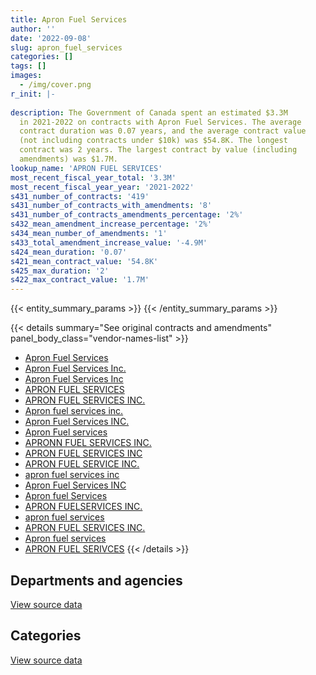 ```yaml
---
title: Apron Fuel Services
author: ''
date: '2022-09-08'
slug: apron_fuel_services
categories: []
tags: []
images:
  - /img/cover.png
r_init: |-
  
description: The Government of Canada spent an estimated $3.3M
  in 2021-2022 on contracts with Apron Fuel Services. The average
  contract duration was 0.07 years, and the average contract value
  (not including contracts under $10k) was $54.8K. The longest
  contract was 2 years. The largest contract by value (including
  amendments) was $1.7M.
lookup_name: 'APRON FUEL SERVICES'
most_recent_fiscal_year_total: '3.3M'
most_recent_fiscal_year_year: '2021-2022'
s431_number_of_contracts: '419'
s431_number_of_contracts_with_amendments: '8'
s431_number_of_contracts_amendments_percentage: '2%'
s432_mean_amendment_increase_percentage: '2%'
s434_mean_number_of_amendments: '1'
s433_total_amendment_increase_value: '-4.9M'
s424_mean_duration: '0.07'
s421_mean_contract_value: '54.8K'
s425_max_duration: '2'
s422_max_contract_value: '1.7M'
---
```


<script src="/rmarkdown-libs/htmlwidgets/htmlwidgets.js"></script>
<link href="/rmarkdown-libs/datatables-css/datatables-crosstalk.css" rel="stylesheet" />
<script src="/rmarkdown-libs/datatables-binding/datatables.js"></script>
<script src="/rmarkdown-libs/jquery/jquery-3.6.0.min.js"></script>
<link href="/rmarkdown-libs/dt-core-bootstrap/css/dataTables.bootstrap.min.css" rel="stylesheet" />
<link href="/rmarkdown-libs/dt-core-bootstrap/css/dataTables.bootstrap.extra.css" rel="stylesheet" />
<script src="/rmarkdown-libs/dt-core-bootstrap/js/jquery.dataTables.min.js"></script>
<script src="/rmarkdown-libs/dt-core-bootstrap/js/dataTables.bootstrap.min.js"></script>
<link href="/rmarkdown-libs/crosstalk/css/crosstalk.min.css" rel="stylesheet" />
<script src="/rmarkdown-libs/crosstalk/js/crosstalk.min.js"></script>
<script src="/rmarkdown-libs/htmlwidgets/htmlwidgets.js"></script>
<link href="/rmarkdown-libs/datatables-css/datatables-crosstalk.css" rel="stylesheet" />
<script src="/rmarkdown-libs/datatables-binding/datatables.js"></script>
<script src="/rmarkdown-libs/jquery/jquery-3.6.0.min.js"></script>
<link href="/rmarkdown-libs/dt-core-bootstrap/css/dataTables.bootstrap.min.css" rel="stylesheet" />
<link href="/rmarkdown-libs/dt-core-bootstrap/css/dataTables.bootstrap.extra.css" rel="stylesheet" />
<script src="/rmarkdown-libs/dt-core-bootstrap/js/jquery.dataTables.min.js"></script>
<script src="/rmarkdown-libs/dt-core-bootstrap/js/dataTables.bootstrap.min.js"></script>
<link href="/rmarkdown-libs/crosstalk/css/crosstalk.min.css" rel="stylesheet" />
<script src="/rmarkdown-libs/crosstalk/js/crosstalk.min.js"></script>

{{< entity_summary_params >}}
{{< /entity_summary_params >}}

{{< details summary="See original contracts and amendments" panel_body_class="vendor-names-list" >}}
- [Apron Fuel Services](https://search.open.canada.ca/en/ct/?sort=contract_value_f%20desc&page=1&search_text=%22Apron%20Fuel%20Services%22)
- [Apron Fuel Services Inc.](https://search.open.canada.ca/en/ct/?sort=contract_value_f%20desc&page=1&search_text=%22Apron%20Fuel%20Services%20Inc.%22)
- [Apron Fuel Services Inc](https://search.open.canada.ca/en/ct/?sort=contract_value_f%20desc&page=1&search_text=%22Apron%20Fuel%20Services%20Inc%22)
- [APRON FUEL SERVICES](https://search.open.canada.ca/en/ct/?sort=contract_value_f%20desc&page=1&search_text=%22APRON%20FUEL%20SERVICES%22)
- [APRON FUEL SERVICES INC.](https://search.open.canada.ca/en/ct/?sort=contract_value_f%20desc&page=1&search_text=%22APRON%20FUEL%20SERVICES%20INC.%22)
- [Apron fuel services inc.](https://search.open.canada.ca/en/ct/?sort=contract_value_f%20desc&page=1&search_text=%22Apron%20fuel%20services%20inc.%22)
- [Apron Fuel Services INC.](https://search.open.canada.ca/en/ct/?sort=contract_value_f%20desc&page=1&search_text=%22Apron%20Fuel%20Services%20INC.%22)
- [Apron Fuel services](https://search.open.canada.ca/en/ct/?sort=contract_value_f%20desc&page=1&search_text=%22Apron%20Fuel%20services%22)
- [APRONN FUEL SERVICES INC.](https://search.open.canada.ca/en/ct/?sort=contract_value_f%20desc&page=1&search_text=%22APRONN%20FUEL%20SERVICES%20INC.%22)
- [APRON FUEL SERVICES INC](https://search.open.canada.ca/en/ct/?sort=contract_value_f%20desc&page=1&search_text=%22APRON%20FUEL%20SERVICES%20INC%22)
- [APRON FUEL SERVICE INC.](https://search.open.canada.ca/en/ct/?sort=contract_value_f%20desc&page=1&search_text=%22APRON%20FUEL%20SERVICE%20INC.%22)
- [apron fuel services inc](https://search.open.canada.ca/en/ct/?sort=contract_value_f%20desc&page=1&search_text=%22apron%20fuel%20services%20inc%22)
- [Apron Fuel Services INC](https://search.open.canada.ca/en/ct/?sort=contract_value_f%20desc&page=1&search_text=%22Apron%20Fuel%20Services%20INC%22)
- [Apron fuel Services](https://search.open.canada.ca/en/ct/?sort=contract_value_f%20desc&page=1&search_text=%22Apron%20fuel%20Services%22)
- [APRON FUELSERVICES INC.](https://search.open.canada.ca/en/ct/?sort=contract_value_f%20desc&page=1&search_text=%22APRON%20FUELSERVICES%20INC.%22)
- [apron fuel services](https://search.open.canada.ca/en/ct/?sort=contract_value_f%20desc&page=1&search_text=%22apron%20fuel%20services%22)
- [APRON FUEL SERVICES INC.](https://search.open.canada.ca/en/ct/?sort=contract_value_f%20desc&page=1&search_text=%22APRON%20%20FUEL%20SERVICES%20INC.%22)
- [Apron fuel services](https://search.open.canada.ca/en/ct/?sort=contract_value_f%20desc&page=1&search_text=%22Apron%20fuel%20services%22)
- [APRON FUEL SERIVCES](https://search.open.canada.ca/en/ct/?sort=contract_value_f%20desc&page=1&search_text=%22APRON%20FUEL%20SERIVCES%22)
{{< /details >}}

## Departments and agencies

<div id="htmlwidget-1" style="width:100%;height:auto;" class="datatables html-widget"></div>
<script type="application/json" data-for="htmlwidget-1">{"x":{"style":"bootstrap","filter":"none","vertical":false,"data":[["<a href=\"/departments/aafc-aac/\">Agriculture and Agri-Food Canada<\/a>","<a href=\"/departments/csc-scc/\">Correctional Service of Canada<\/a>","<a href=\"/departments/dfo-mpo/\">Fisheries and Oceans Canada<\/a>","<a href=\"/departments/dnd-mdn/\">National Defence<\/a>","<a href=\"/departments/pc/\">Parks Canada<\/a>","<a href=\"/departments/tc/\">Transport Canada<\/a>"],[24150,62945.05,259263.43,9885936.47,278340.09,44111.65],[32200,null,54222.9,4765338.1,318794.75,null],[null,null,null,106439.2,168914.26,null],[null,null,null,3003661.28,264398.84,21541.22]],"container":"<table class=\"table table-striped table-hover row-border order-column display\">\n  <thead>\n    <tr>\n      <th>Department<\/th>\n      <th>2018-2019<\/th>\n      <th>2019-2020<\/th>\n      <th>2020-2021<\/th>\n      <th>2021-2022<\/th>\n    <\/tr>\n  <\/thead>\n<\/table>","options":{"order":[[4,"desc"]],"pageLength":10,"autoWidth":true,"columnDefs":[{"targets":1,"render":"function(data, type, row, meta) {\n    return type !== 'display' ? data : DTWidget.formatCurrency(data, \"$\", 2, 3, \",\", \".\", true, null);\n  }"},{"targets":2,"render":"function(data, type, row, meta) {\n    return type !== 'display' ? data : DTWidget.formatCurrency(data, \"$\", 2, 3, \",\", \".\", true, null);\n  }"},{"targets":3,"render":"function(data, type, row, meta) {\n    return type !== 'display' ? data : DTWidget.formatCurrency(data, \"$\", 2, 3, \",\", \".\", true, null);\n  }"},{"targets":4,"render":"function(data, type, row, meta) {\n    return type !== 'display' ? data : DTWidget.formatCurrency(data, \"$\", 2, 3, \",\", \".\", true, null);\n  }"},{"width":"16%","targets":[1,2,3,4]},{"className":"dt-right","targets":[1,2,3,4]}],"orderClasses":false}},"evals":["options.columnDefs.0.render","options.columnDefs.1.render","options.columnDefs.2.render","options.columnDefs.3.render"],"jsHooks":[]}</script>
<p class="text-right">
<a href="https://github.com/GoC-Spending/contracts-data/tree/main/data/out/vendors/apron_fuel_services/summary_by_fiscal_year_by_department.csv" class="source-data-link btn btn-link">View source data</a>
</p>

## Categories

<div id="htmlwidget-2" style="width:100%;height:auto;" class="datatables html-widget"></div>
<script type="application/json" data-for="htmlwidget-2">{"x":{"style":"bootstrap","filter":"none","vertical":false,"data":[["<a href=\"/categories/defence/\">Defence<\/a>","<a href=\"/categories/transportation_and_logistics/\">Transportation and logistics<\/a>","<a href=\"/categories/industrial_products_and_services/\">Industrial products and services<\/a>"],[9769600.46,668810.22,116336.01],[4602429.33,405217.65,162908.78],[106439.2,168914.26,null],[3003661.28,285940.06,null]],"container":"<table class=\"table table-striped table-hover row-border order-column display\">\n  <thead>\n    <tr>\n      <th>Category<\/th>\n      <th>2018-2019<\/th>\n      <th>2019-2020<\/th>\n      <th>2020-2021<\/th>\n      <th>2021-2022<\/th>\n    <\/tr>\n  <\/thead>\n<\/table>","options":{"order":[[4,"desc"]],"dom":"t","pageLength":30,"autoWidth":true,"columnDefs":[{"targets":1,"render":"function(data, type, row, meta) {\n    return type !== 'display' ? data : DTWidget.formatCurrency(data, \"$\", 2, 3, \",\", \".\", true, null);\n  }"},{"targets":2,"render":"function(data, type, row, meta) {\n    return type !== 'display' ? data : DTWidget.formatCurrency(data, \"$\", 2, 3, \",\", \".\", true, null);\n  }"},{"targets":3,"render":"function(data, type, row, meta) {\n    return type !== 'display' ? data : DTWidget.formatCurrency(data, \"$\", 2, 3, \",\", \".\", true, null);\n  }"},{"targets":4,"render":"function(data, type, row, meta) {\n    return type !== 'display' ? data : DTWidget.formatCurrency(data, \"$\", 2, 3, \",\", \".\", true, null);\n  }"},{"width":"16%","targets":[1,2,3,4]},{"className":"dt-right","targets":[1,2,3,4]}],"orderClasses":false,"lengthMenu":[10,25,30,50,100]}},"evals":["options.columnDefs.0.render","options.columnDefs.1.render","options.columnDefs.2.render","options.columnDefs.3.render"],"jsHooks":[]}</script>
<p class="text-right">
<a href="https://github.com/GoC-Spending/contracts-data/tree/main/data/out/vendors/apron_fuel_services/summary_by_fiscal_year_by_category.csv" class="source-data-link btn btn-link">View source data</a>
</p>
